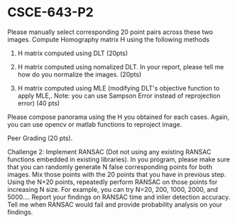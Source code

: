 # CSCE-643-P2
Please manually select corresponding 20 point pairs across these two images. Compute Homography matrix H using the following methods

1.	H matrix computed using  DLT (20pts)

2.	H matrix computed using nomalized DLT. In your report, please tell me how do you normalize the images. (20pts)

3.	H matrix computed using MLE (modifying DLT's objective function to apply 	MLE,. Note: you can use Sampson Error instead of reprojection error) (40 pts)

Please compose panorama using the H you obtained for each cases. Again, you can use opencv or matlab functions to reproject image.

Peer Grading (20 pts).

Challenge 2: Implement RANSAC (Dot not using any existing RANSAC functions  embedded in existing libraries). In you program, please make sure that you can randomly generate N false corresponding points for both images. Mix those points with the 20 points that you have in previous step. Using the N+20 points, repeatedly perform RANSAC on those points for increasing N size. For example, you can try N=20, 200, 1000, 2000, and 5000.... Report your findings on RANSAC time and inlier detection accuracy. Tell me when RANSAC would fail and provide probability analysis on your findings.
